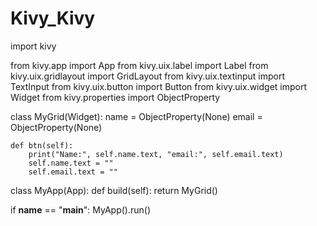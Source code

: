 # Kivy_Kivy

import kivy

from kivy.app import App
from kivy.uix.label import Label
from kivy.uix.gridlayout import GridLayout
from kivy.uix.textinput import TextInput
from kivy.uix.button import Button
from kivy.uix.widget import Widget
from kivy.properties import ObjectProperty


class MyGrid(Widget):
    name = ObjectProperty(None)
    email = ObjectProperty(None)

    def btn(self):
        print("Name:", self.name.text, "email:", self.email.text)
        self.name.text = ""
        self.email.text = ""





class MyApp(App):
    def build(self):
        return MyGrid()


if __name__ == "__main__":
    MyApp().run()
